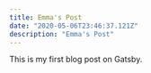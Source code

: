```yaml
---
title: Emma's Post
date: "2020-05-06T23:46:37.121Z"
description: "Emma's Post"
---
```


This is my first blog post on Gatsby.
